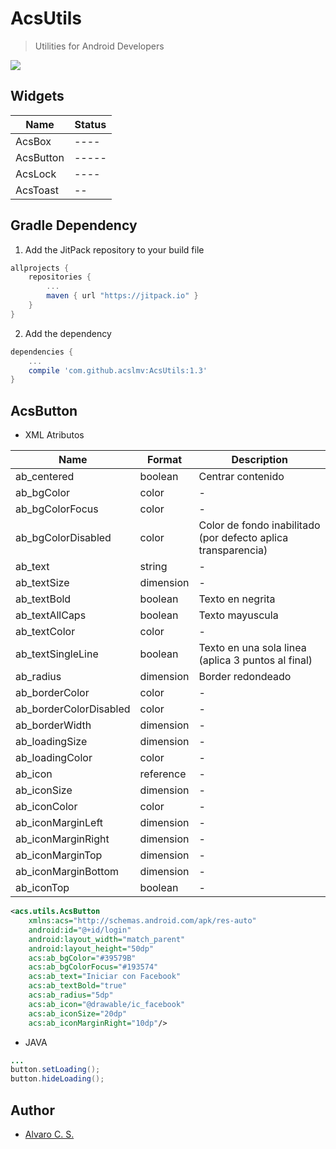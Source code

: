 # AcsUtils
> Utilities for Android Developers

[![](https://jitpack.io/v/acslmv/AcsUtils.svg)](https://jitpack.io/#acslmv/AcsUtils)

## Widgets

Name | Status
------------    | -------------
AcsBox          | ----
AcsButton       | -----
AcsLock         | ----
AcsToast        | --

## Gradle Dependency

1. Add the JitPack repository to your build file

```gradle
allprojects {
    repositories {
        ...
        maven { url "https://jitpack.io" }
    }
}
```

2. Add the dependency

``` gradle
dependencies {
    ...
    compile 'com.github.acslmv:AcsUtils:1.3'
}
```


## AcsButton
- XML Atributos

Name                    | Format    | Description
---                     | ---       | ---
ab_centered             | boolean   | Centrar contenido
ab_bgColor              | color     | -
ab_bgColorFocus         | color     | -
ab_bgColorDisabled      | color     | Color de fondo inabilitado (por defecto aplica transparencia)
ab_text                 | string    | -
ab_textSize             | dimension | -
ab_textBold             | boolean   | Texto en negrita
ab_textAllCaps          | boolean   | Texto mayuscula
ab_textColor            | color     | -
ab_textSingleLine       | boolean   | Texto en una sola linea (aplica 3 puntos al final)
ab_radius               | dimension | Border redondeado
ab_borderColor          | color     | -
ab_borderColorDisabled  | color     | -
ab_borderWidth          | dimension | -
ab_loadingSize          | dimension | -
ab_loadingColor         | color     | -
ab_icon                 | reference | -
ab_iconSize             | dimension | -
ab_iconColor            | color     | -
ab_iconMarginLeft       | dimension | -
ab_iconMarginRight      | dimension | -
ab_iconMarginTop        | dimension | -
ab_iconMarginBottom     | dimension | -
ab_iconTop              | boolean   | -

```xml
<acs.utils.AcsButton
    xmlns:acs="http://schemas.android.com/apk/res-auto"
    android:id="@+id/login"
    android:layout_width="match_parent"
    android:layout_height="50dp"
    acs:ab_bgColor="#39579B"
    acs:ab_bgColorFocus="#193574"
    acs:ab_text="Iniciar con Facebook"
    acs:ab_textBold="true"
    acs:ab_radius="5dp"
    acs:ab_icon="@drawable/ic_facebook"
    acs:ab_iconSize="20dp"
    acs:ab_iconMarginRight="10dp"/>
```
 
- JAVA

```java
...
button.setLoading();
button.hideLoading();
```




## Author
- [Alvaro C. S.](http://www.alvarocs.com/)



